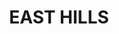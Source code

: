 ---
lastmod: '2025-04-06T06:05:20+00:00'
latitude: -33.964102
layout: suburb
longitude: 150.997836
postcode: '2213'
state: NSW
title: EAST HILLS
url: /nsw/east-hills/
---